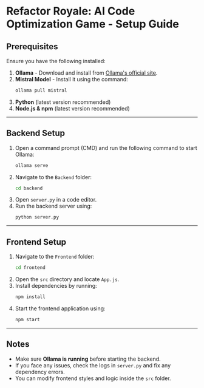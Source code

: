 # Refactor Royale: AI Code Optimization Game - Setup Guide

## Prerequisites
Ensure you have the following installed:

1. **Ollama** - Download and install from [Ollama's official site](https://ollama.ai/).
2. **Mistral Model** - Install it using the command:
   ```sh
   ollama pull mistral
   ```
3. **Python** (latest version recommended)
4. **Node.js & npm** (latest version recommended)

---

## Backend Setup
1. Open a command prompt (CMD) and run the following command to start Ollama:
   ```sh
   ollama serve
   ```
2. Navigate to the `Backend` folder:
   ```sh
   cd backend
   ```
3. Open `server.py` in a code editor.
4. Run the backend server using:
   ```sh
   python server.py
   ```

---

## Frontend Setup
1. Navigate to the `Frontend` folder:
   ```sh
   cd frontend
   ```
2. Open the `src` directory and locate `App.js`.
3. Install dependencies by running:
   ```sh
   npm install
   ```
4. Start the frontend application using:
   ```sh
   npm start
   ```


---

## Notes
- Make sure **Ollama is running** before starting the backend.
- If you face any issues, check the logs in `server.py` and fix any dependency errors.
- You can modify frontend styles and logic inside the `src` folder.

